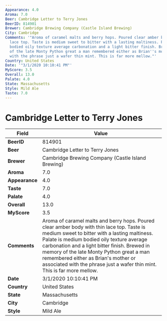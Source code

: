 ```yaml
---
Appearance: 4.0
Aroma: 7.0
Beer: Cambridge Letter to Terry Jones
BeerID: 814901
Brewer: Cambridge Brewing Company (Castle Island Brewing)
City: Cambridge
Comments: '"Aroma of caramel malts and berry hops. Poured clear amber body with thin
  lace top. Taste is medium sweet to bitter with a lasting maltiness. Palate is medium
  bodied oily texture average carbonation and a light bitter finish. Brewed in memory
  of the late Monty Python great a man remembered either as Brian''s mother or associated
  with the phrase just a wafer thin mint. This is far more mellow."'
Country: United States
Date: '"3/1/2020 10:10:41 PM"'
MyScore: 3.5
Overall: 13.0
Palate: 4.0
State: Massachusetts
Style: Mild Ale
Taste: 7.0
---
```


# Cambridge Letter to Terry Jones

| Field         | Value |
|---------------|-------|
| **BeerID** | 814901 |
| **Beer** | Cambridge Letter to Terry Jones |
| **Brewer** | Cambridge Brewing Company (Castle Island Brewing) |
| **Aroma** | 7.0 |
| **Appearance** | 4.0 |
| **Taste** | 7.0 |
| **Palate** | 4.0 |
| **Overall** | 13.0 |
| **MyScore** | 3.5 |
| **Comments** | Aroma of caramel malts and berry hops. Poured clear amber body with thin lace top. Taste is medium sweet to bitter with a lasting maltiness. Palate is medium bodied oily texture average carbonation and a light bitter finish. Brewed in memory of the late Monty Python great a man remembered either as Brian's mother or associated with the phrase just a wafer thin mint. This is far more mellow. |
| **Date** | 3/1/2020 10:10:41 PM |
| **Country** | United States |
| **State** | Massachusetts |
| **City** | Cambridge |
| **Style** | Mild Ale |
